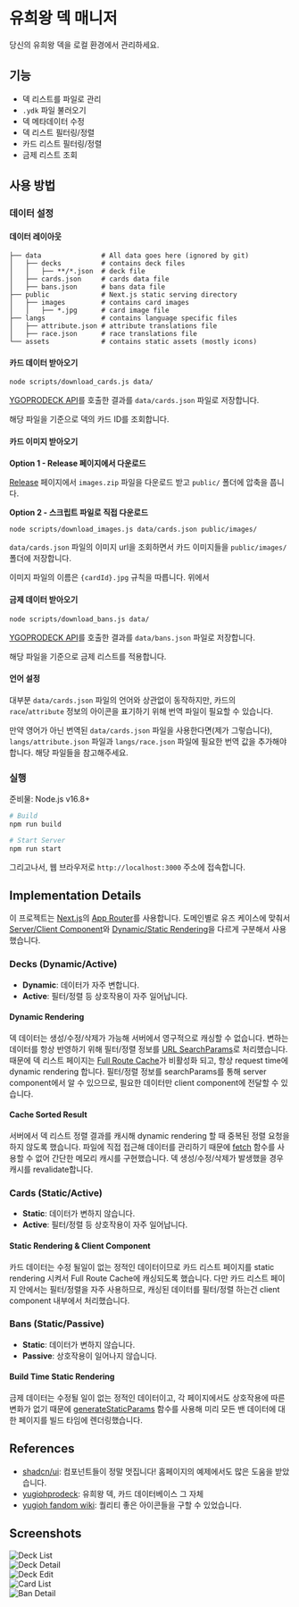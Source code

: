 # 유희왕 덱 매니저

당신의 유희왕 덱을 로컬 환경에서 관리하세요.

## 기능

- 덱 리스트를 파일로 관리
- `.ydk` 파일 불러오기
- 덱 메타데이터 수정
- 덱 리스트 필터링/정렬
- 카드 리스트 필터링/정렬
- 금제 리스트 조회

## 사용 방법

### 데이터 설정

#### 데이터 레이아웃

```
├── data               # All data goes here (ignored by git)
│   ├── decks          # contains deck files
│   │   ├── **/*.json  # deck file
│   ├── cards.json     # cards data file
│   ├── bans.json      # bans data file
├── public             # Next.js static serving directory
│   ├── images         # contains card images
│   │   ├── *.jpg      # card image file
├── langs              # contains language specific files
│   ├── attribute.json # attribute translations file
│   ├── race.json      # race translations file
└── assets             # contains static assets (mostly icons)
```

#### 카드 데이터 받아오기

```sh
node scripts/download_cards.js data/
```

[YGOPRODECK API](https://ygoprodeck.com/api-guide/)를 호출한 결과를 `data/cards.json` 파일로 저장합니다.

해당 파일을 기준으로 덱의 카드 ID를 조회합니다.

#### 카드 이미지 받아오기

**Option 1 - Release 페이지에서 다운로드**

[Release]() 페이지에서 `images.zip` 파일을 다운로드 받고 `public/` 폴더에 압축을 풉니다.

**Option 2 - 스크립트 파일로 직접 다운로드**

```sh
node scripts/download_images.js data/cards.json public/images/
```

`data/cards.json` 파일의 이미지 url을 조회하면서 카드 이미지들을 `public/images/` 폴더에 저장합니다.

이미지 파일의 이름은 `{cardId}.jpg` 규칙을 따릅니다. 위에서

#### 금제 데이터 받아오기

```sh
node scripts/download_bans.js data/
```

[YGOPRODECK API](https://ygoprodeck.com/api-guide/)를 호출한 결과를 `data/bans.json` 파일로 저장합니다.

해당 파일을 기준으로 금제 리스트를 적용합니다.

#### 언어 설정

대부분 `data/cards.json` 파일의 언어와 상관없이 동작하지만, 카드의 `race`/`attribute` 정보의 아이콘을 표기하기 위해 번역 파일이 필요할 수 있습니다.

만약 영어가 아닌 번역된 `data/cards.json` 파일을 사용한다면(제가 그렇습니다), `langs/attribute.json` 파일과 `langs/race.json` 파일에 필요한 번역 값을 추가해야합니다. 해당 파일들을 참고해주세요.

### 실행

준비물: Node.js v16.8+

```sh
# Build
npm run build

# Start Server
npm run start
```

그리고나서, 웹 브라우저로 `http://localhost:3000` 주소에 접속합니다.

## Implementation Details

이 프로젝트는 [Next.js](https://github.com/vercel/next.js)의 [App Router](https://nextjs.org/docs/app/building-your-application/routing)를 사용합니다. 도메인별로 유즈 케이스에 맞춰서 [Server/Client Component](https://github.com/reactjs/rfcs/blob/main/text/0188-server-components.md)와 [Dynamic/Static Rendering](https://nextjs.org/docs/app/building-your-application/rendering/static-and-dynamic)을 다르게 구분해서 사용했습니다.

### Decks (Dynamic/Active)

- **Dynamic**: 데이터가 자주 변합니다.
- **Active**: 필터/정렬 등 상호작용이 자주 일어납니다.

#### Dynamic Rendering

덱 데이터는 생성/수정/삭제가 가능해 서버에서 영구적으로 캐싱할 수 없습니다. 변하는 데이터를 항상 반영하기 위해 필터/정렬 정보를 [URL SearchParams](https://nextjs.org/docs/app/building-your-application/rendering/static-and-dynamic#dynamic-functions)로 처리했습니다. 때문에 덱 리스트 페이지는 [Full Route Cache](https://nextjs.org/docs/app/building-your-application/caching#full-route-cache)가 비활성화 되고, 항상 request time에 dynamic rendering 합니다. 필터/정렬 정보를 searchParams를 통해 server component에서 알 수 있으므로, 필요한 데이터만 client component에 전달할 수 있습니다.

#### Cache Sorted Result

서버에서 덱 리스트 정렬 결과를 캐시해 dynamic rendering 할 때 중복된 정렬 요청을 하지 않도록 했습니다. 파일에 직접 접근해 데이터를 관리하기 때문에 [fetch](https://nextjs.org/docs/app/api-reference/functions/fetch) 함수를 사용할 수 없어 간단한 메모리 캐시를 구현했습니다. 덱 생성/수정/삭제가 발생했을 경우 캐시를 revalidate합니다.

### Cards (Static/Active)

- **Static**: 데이터가 변하지 않습니다.
- **Active**: 필터/정렬 등 상호작용이 자주 일어납니다.

#### Static Rendering & Client Component

카드 데이터는 수정 될일이 없는 정적인 데이터이므로 카드 리스트 페이지를 static rendering 시켜서 Full Route Cache에 캐싱되도록 했습니다. 다만 카드 리스트 페이지 안에서는 필터/정렬을 자주 사용하므로, 캐싱된 데이터를 필터/정렬 하는건 client component 내부에서 처리했습니다.

### Bans (Static/Passive)

- **Static**: 데이터가 변하지 않습니다.
- **Passive**: 상호작용이 일어나지 않습니다.

#### Build Time Static Rendering

금제 데이터는 수정될 일이 없는 정적인 데이터이고, 각 페이지에서도 상호작용에 따른 변화가 없기 때문에 [generateStaticParams](https://nextjs.org/docs/app/api-reference/functions/generate-static-params) 함수를 사용해 미리 모든 밴 데이터에 대한 페이지를 빌드 타임에 렌더링했습니다.

## References

- [shadcn/ui](https://ui.shadcn.com/): 컴포넌트들이 정말 멋집니다! 홈페이지의 예제에서도 많은 도움을 받았습니다.
- [yugiohprodeck](https://ygoprodeck.com/api-guide/): 유희왕 덱, 카드 데이터베이스 그 자체
- [yugioh fandom wiki](https://yugioh.fandom.com/): 퀄리티 좋은 아이콘들을 구할 수 있었습니다.

## Screenshots

![Deck List](./docs/images/deck-list.png)  
![Deck Detail](./docs/images/deck-detail.png)  
![Deck Edit](./docs/images/deck-edit.png)  
![Card List](./docs/images/card-list.png)  
![Ban Detail](./docs/images/ban-detail.png)
